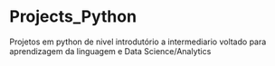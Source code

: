 # Projects_Python
Projetos em python de nivel introdutório a intermediario voltado para aprendizagem da linguagem e Data Science/Analytics
